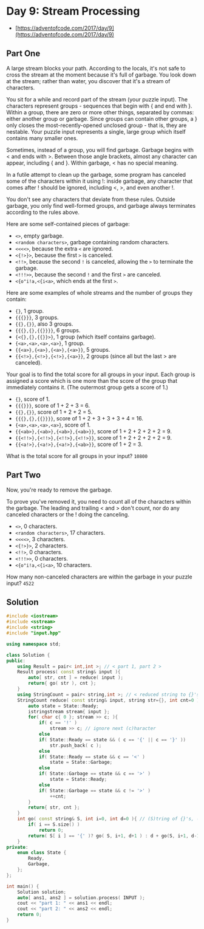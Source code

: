 # Day 9: Stream Processing

* [https://adventofcode.com/2017/day/9](https://adventofcode.com/2017/day/9)

## Part One
A large stream blocks your path. According to the locals, it's not safe to cross the stream at the moment because it's full of garbage. You look down at the stream; rather than water, you discover that it's a stream of characters.

You sit for a while and record part of the stream (your puzzle input). The characters represent groups - sequences that begin with { and end with }. Within a group, there are zero or more other things, separated by commas: either another group or garbage. Since groups can contain other groups, a } only closes the most-recently-opened unclosed group - that is, they are nestable. Your puzzle input represents a single, large group which itself contains many smaller ones.

Sometimes, instead of a group, you will find garbage. Garbage begins with < and ends with >. Between those angle brackets, almost any character can appear, including { and }. Within garbage, < has no special meaning.

In a futile attempt to clean up the garbage, some program has canceled some of the characters within it using !: inside garbage, any character that comes after ! should be ignored, including <, >, and even another !.

You don't see any characters that deviate from these rules. Outside garbage, you only find well-formed groups, and garbage always terminates according to the rules above.

Here are some self-contained pieces of garbage:
* ```<>```, empty garbage.
* ```<random characters>```, garbage containing random characters.
* ```<<<<>```, because the extra ```<``` are ignored.
* ```<{!>}>```, because the first ```>``` is canceled.
* ```<!!>```, because the second ```!``` is canceled, allowing the ```>``` to terminate the garbage.
* ```<!!!>>```, because the second ```!``` and the first ```>``` are canceled.
* ```<{o"i!a,<{i<a>```, which ends at the first ```>```.

Here are some examples of whole streams and the number of groups they contain:
* ```{}```, 1 group.
* ```{{{}}}```, 3 groups.
* ```{{},{}}```, also 3 groups.
* ```{{{},{},{{}}}}```, 6 groups.
* ```{<{},{},{{}}>}```, 1 group (which itself contains garbage).
* ```{<a>,<a>,<a>,<a>}```, 1 group.
* ```{{<a>},{<a>},{<a>},{<a>}}```, 5 groups.
* ```{{<!>},{<!>},{<!>},{<a>}}```, 2 groups (since all but the last > are canceled).

Your goal is to find the total score for all groups in your input. Each group is assigned a score which is one more than the score of the group that immediately contains it. (The outermost group gets a score of 1.)
* ```{}```, score of 1.
* ```{{{}}}```, score of 1 + 2 + 3 = 6.
* ```{{},{}}```, score of 1 + 2 + 2 = 5.
* ```{{{},{},{{}}}}```, score of 1 + 2 + 3 + 3 + 3 + 4 = 16.
* ```{<a>,<a>,<a>,<a>}```, score of 1.
* ```{{<ab>},{<ab>},{<ab>},{<ab>}}```, score of 1 + 2 + 2 + 2 + 2 = 9.
* ```{{<!!>},{<!!>},{<!!>},{<!!>}}```, score of 1 + 2 + 2 + 2 + 2 = 9.
* ```{{<a!>},{<a!>},{<a!>},{<ab>}}```, score of 1 + 2 = 3.

What is the total score for all groups in your input? ```10800```

## Part Two

Now, you're ready to remove the garbage.

To prove you've removed it, you need to count all of the characters within the garbage. The leading and trailing < and > don't count, nor do any canceled characters or the ! doing the canceling.

* ```<>```, 0 characters.
* ```<random characters>```, 17 characters.
* ```<<<<>```, 3 characters.
* ```<{!>}>```, 2 characters.
* ```<!!>```, 0 characters.
* ```<!!!>>```, 0 characters.
* ```<{o"i!a,<{i<a>```, 10 characters.

How many non-canceled characters are within the garbage in your puzzle input? ```4522```

## Solution
```cpp
#include <iostream>
#include <sstream>
#include <string>
#include "input.hpp"

using namespace std;

class Solution {
public:
    using Result = pair< int,int >; // < part 1, part 2 >
    Result process( const string& input ){
        auto[ str, cnt ] = reduce( input );
        return{ go( str ), cnt };
    }
    using StringCount = pair< string,int >; // < reduced string to {}'s, garbage count >
    StringCount reduce( const string& input, string str={}, int cnt=0 ){
        auto state = State::Ready;
        istringstream stream{ input };
        for( char c{ 0 }; stream >> c; ){
            if( c == '!' )
                stream >> c; // ignore next (c)haracter
            else
            if( State::Ready == state && ( c == '{' || c == '}' ))
                str.push_back( c );
            else
            if( State::Ready == state && c == '<' )
                state = State::Garbage;
            else
            if( State::Garbage == state && c == '>' )
                state = State::Ready;
            else
            if( State::Garbage == state && c != '>' )
                ++cnt;
        }
        return{ str, cnt };
    }
    int go( const string& S, int i=0, int d=0 ){ // (S)tring of {}'s, (i)ndex of S, and (d)epth
        if( i == S.size() )
            return 0;
        return( S[ i ] == '{' )? go( S, i+1, d+1 ) : d + go(S, i+1, d-1 );
    }
private:
    enum class State {
        Ready,
        Garbage,
    };
};

int main() {
    Solution solution;
    auto[ ans1, ans2 ] = solution.process( INPUT );
    cout << "part 1: " << ans1 << endl;
    cout << "part 2: " << ans2 << endl;
    return 0;
}
```
